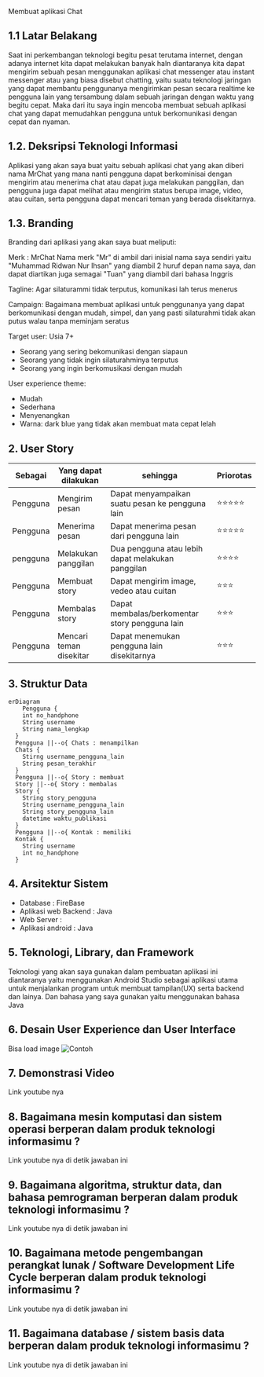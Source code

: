 Membuat aplikasi Chat

## 1.1 Latar Belakang

Saat ini perkembangan teknologi begitu pesat terutama internet, dengan adanya internet kita dapat melakukan banyak haln diantaranya kita dapat mengirim sebuah pesan menggunakan aplikasi chat messenger atau instant messenger atau yang biasa disebut chatting, yaitu suatu teknologi jaringan yang dapat membantu penggunanya mengirimkan pesan secara realtime ke pengguna lain yang tersambung dalam sebuah jaringan dengan waktu yang begitu cepat. Maka dari itu saya ingin mencoba membuat sebuah aplikasi chat yang dapat memudahkan pengguna untuk berkomunikasi dengan cepat dan nyaman.

## 1.2. Deksripsi Teknologi Informasi

Aplikasi yang akan saya buat yaitu sebuah aplikasi chat yang akan diberi nama MrChat yang mana nanti pengguna dapat berkominisai dengan mengirim atau menerima chat atau dapat juga melakukan panggilan, dan pengguna juga dapat melihat atau mengirim status berupa image, video, atau cuitan, serta pengguna dapat mencari teman yang berada disekitarnya. 

## 1.3. Branding

Branding dari aplikasi yang akan saya buat meliputi:

Merk : MrChat
Nama merk "Mr" di ambil dari inisial nama saya sendiri yaitu "Muhammad Ridwan Nur Ihsan" yang diambil 2 huruf depan nama saya, dan dapat diartikan juga semagai "Tuan" yang diambil dari bahasa Inggris 

Tagline: Agar silaturammi tidak terputus, komunikasi lah terus menerus

Campaign: Bagaimana membuat aplikasi untuk penggunanya yang dapat berkomunikasi dengan mudah, simpel, dan yang pasti silaturahmi tidak akan putus walau tanpa meminjam seratus

Target user: Usia 7+
- Seorang yang sering bekomunikasi dengan siapaun
- Seorang yang tidak ingin silaturahminya terputus
- Seorang yang ingin berkomusikasi dengan mudah

User experience theme:
- Mudah
- Sederhana
- Menyenangkan
- Warna: dark blue yang tidak akan membuat mata cepat lelah

## 2. User Story

Sebagai | Yang dapat dilakukan | sehingga | Priorotas
---|---|---|---
Pengguna | Mengirim pesan | Dapat menyampaikan suatu pesan ke pengguna lain | ⭐⭐⭐⭐⭐
Pengguna | Menerima pesan | Dapat menerima pesan dari pengguna lain | ⭐⭐⭐⭐⭐
pengguna | Melakukan panggilan | Dua pengguna atau lebih dapat melakukan panggilan | ⭐⭐⭐⭐
Pengguna | Membuat story | Dapat mengirim image, vedeo atau cuitan | ⭐⭐⭐
Pengguna | Membalas story | Dapat membalas/berkomentar story pengguna lain | ⭐⭐⭐
Pengguna | Mencari teman disekitar | Dapat menemukan pengguna lain disekitarnya | ⭐⭐⭐

## 3. Struktur Data


```mermaid
erDiagram
    Pengguna {
    int no_handphone
    String username
    String nama_lengkap
  }
  Pengguna ||--o{ Chats : menampilkan
  Chats {
    Stirng username_pengguna_lain
    String pesan_terakhir
  }
  Pengguna ||--o{ Story : membuat
  Story ||--o{ Story : membalas 
  Story {
    String story_pengguna
    String username_pengguna_lain
    String story_pengguna_lain
    datetime waktu_publikasi 
  }
  Pengguna ||--o{ Kontak : memiliki
  Kontak {
    String username
    int no_handphone
  }
```

## 4. Arsitektur Sistem

- Database : FireBase
- Aplikasi web Backend : Java
- Web Server : 
- Aplikasi android : Java

## 5. Teknologi, Library, dan Framework

Teknologi yang akan saya gunakan dalam pembuatan aplikasi ini diantaranya yaitu menggunakan Android Studio sebagai aplikasi utama untuk menjalankan program untuk membuat tampilan(UX) serta backend dan lainya. Dan bahasa yang saya gunakan yaitu menggunakan bahasa Java

## 6. Desain User Experience dan User Interface

Bisa load image 
![Contoh](https://fastly.picsum.photos/id/318/536/354.jpg?hmac=Ixy-wle80nudIR_cmnF1iY2y6rMUH7_9sk-BP1fTpM8)

## 7. Demonstrasi Video

Link youtube nya

## 8. Bagaimana mesin komputasi dan sistem operasi berperan dalam produk teknologi informasimu ?

Link youtube nya di detik jawaban ini

## 9. Bagaimana algoritma, struktur data, dan bahasa pemrograman berperan dalam produk teknologi informasimu ?

Link youtube nya di detik jawaban ini

## 10. Bagaimana metode pengembangan perangkat lunak / Software Development Life Cycle berperan dalam produk teknologi informasimu ?

Link youtube nya di detik jawaban ini

## 11. Bagaimana database / sistem basis data berperan dalam produk teknologi informasimu ?

Link youtube nya di detik jawaban ini
